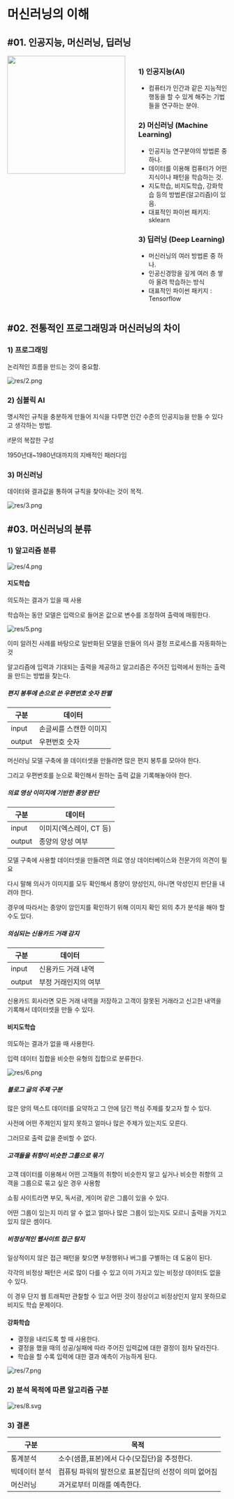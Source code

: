 # 머신러닝의 이해

## #01. 인공지능, 머신러닝, 딥러닝

<div style="display: flex; align-itmes: flex-start">
<div style="margin-right: 30px">
<img src="res/1.png" width="270"/>
</div>
<div>

### 1) 인공지능(AI)

- 컴퓨터가 인간과 같은 지능적인 행동을 할 수 있게 해주는 기법들을 연구하는 분야.

### 2) 머신러닝 (Machine Learning)

- 인공지능 연구분야의 방법론 중 하나.
- 데이터를 이용해 컴퓨터가 어떤 지식이나 패턴을 학습하는 것.
- 지도학습, 비지도학습, 강화학습 등의 방법론(알고리즘)이 있음.
- 대표적인 파이썬 패키지: sklearn

### 3) 딥러닝 (Deep Learning)

- 머신러닝의 여러 방법론 중 하나.
- 인공신경망을 깊게 여러 층 쌓아 올려 학습하는 방식
- 대표적인 파이썬 패키지 : Tensorflow
</div>
</div>

## #02. 전통적인 프로그래밍과 머신러닝의 차이

### 1) 프로그래밍

논리적인 흐름을 만드는 것이 중요함.

![res/2.png](res/2.png)

### 2) 심볼릭 AI

명시적인 규칙을 충분하게 만들어 지식을 다루면 인간 수준의 인공지능을 만들 수 있다고 생각하는 방법.

if문의 복잡한 구성

1950년대~1980년대까지의 지배적인 패러다임

### 3) 머신러닝

데이터와 결과값을 통하여 규칙을 찾아내는 것이 목적.

![res/3.png](res/3.png)

## #03. 머신러닝의 분류

### 1) 알고리즘 분류

![res/4.png](res/4.png)

#### 지도학습

의도하는 결과가 있을 때 사용

학습하는 동안 모델은 입력으로 들어온 값으로 변수를 조정하여 출력에 매핑한다.

![res/5.png](res/5.png)

이미 알려진 사례를 바탕으로 일반화된 모델을 만들어 의사 결정 프로세스를 자동화하는 것

알고리즘에 입력과 기대되는 출력을 제공하고 알고리즘은 주어진 입력에서 원하는 출력을 만드는 방법을 찾는다.

##### 편지 봉투에 손으로 쓴 우편번호 숫자 판별

| 구분 | 데이터 |
|--|--|
| input | 손글씨를 스캔한 이미지 |
| output | 우편번호 숫자 |

머신러닝 모델 구축에 쓸 데이터셋을 만들려면 많은 편지 봉투를 모아야 한다.

그리고 우편번호를 눈으로 확인해서 원하는 출력 값을 기록해놓아야 한다.

##### 의료 영상 이미지에 기반한 종양 판단

| 구분 | 데이터 |
|--|--|
| input | 이미지(엑스레이, CT 등) |
| output | 종양의 양성 여부 |

모델 구축에 사용할 데이터셋을 만들려면 의료 영상 데이터베이스와 전문가의 의견이 필요

다시 말해 의사가 이미지를 모두 확인해서 종양이 양성인지, 아니면 악성인지 판단을 내려야 한다.

경우에 따라서는 종양이 암인지를 확인하기 위해 이미지 확인 외의 추가 분석을 해야 할 수도 있다.

##### 의심되는 신용카드 거래 감지

| 구분 | 데이터 |
|--|--|
| input | 신용카드 거래 내역 |
| output | 부정 거래인지의 여부 |

신용카드 회사라면 모든 거래 내역을 저장하고 고객이 잘못된 거래라고 신고한 내역을 기록해서 데이터셋을 만들 수 있다.

#### 비지도학습

의도하는 결과가 없을 때 사용한다.

입력 데이터 집합을 비슷한 유형의 집합으로 분류한다.

![res/6.png](res/6.png)

##### 블로그 글의 주제 구분

많은 양의 텍스트 데이터를 요약하고 그 안에 담긴 핵심 주제를 찾고자 할 수 있다.

사전에 어떤 주제인지 알지 못하고 얼마나 많은 주제가 있는지도 모른다.

그러므로 출력 값을 준비할 수 없다.

##### 고객들을 취향이 비슷한 그룹으로 묶기

고객 데이터를 이용해서 어떤 고객들의 취향이 비슷한지 알고 싶거나 비슷한 취향의 고객을
그룹으로 묶고 싶은 경우 사용함

쇼핑 사이트라면 부모, 독서광, 게이머 같은 그룹이 있을 수 있다.

어떤 그룹이 있는지 미리 알 수 없고 얼마나 많은 그룹이 있는지도 모르니 출력을 가지고 있지 않은 셈이다.

##### 비정상적인 웹사이트 접근 탐지

일상적이지 않은 접근 패턴을 찾으면 부정행위나 버그를 구별하는 데 도움이 된다.

각각의 비정상 패턴은 서로 많이 다를 수 있고 이미 가지고 있는 비정상 데이터도 없을 수 있다.

이 경우 단지 웹 트래픽만 관찰할 수 있고 어떤 것이 정상이고 비정상인지 알지 못하므로 비지도 학습 문제이다.

#### 강화학습

- 결정을 내리도록 할 때 사용한다.
- 결정을 했을 때의 성공/실패에 따라 주어진 입력값에 대한 결정이 점차 달라진다.
- 학습을 할 수록 입력에 대한 결과 예측이 가능하게 된다.

![res/7.png](res/7.png)

### 2) 분석 목적에 따른 알고리즘 구분

![res/8.svg](res/8.svg)

### 3) 결론

| 구분 | 목적 |
|---|---|
| 통계분석 | 소수(샘플,표본)에서 다수(모집단)을 추정한다. |
| 빅데이터 분석 | 컴퓨팅 파워의 발전으로 표본집단의 선정이 의미 없어짐 |
| 머신러닝 | 과거로부터 미래를 예측한다. |